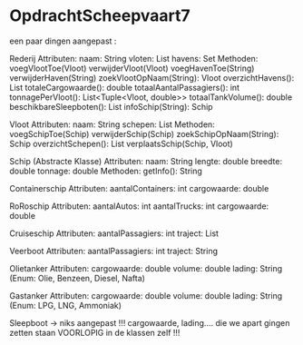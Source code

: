 # OpdrachtScheepvaart7
een paar dingen aangepast : 

Rederij
Attributen:
naam: String
vloten: List
havens: Set
Methoden:
voegVlootToe(Vloot)
verwijderVloot(Vloot)
voegHavenToe(String)
verwijderHaven(String)
zoekVlootOpNaam(String): Vloot
overzichtHavens(): List
totaleCargowaarde(): double
totaalAantalPassagiers(): int
tonnagePerVloot(): List<Tuple<Vloot, double>>
totaalTankVolume(): double
beschikbareSleepboten(): List
infoSchip(String): Schip


Vloot
Attributen:
naam: String
schepen: List
Methoden:
voegSchipToe(Schip)
verwijderSchip(Schip)
zoekSchipOpNaam(String): Schip
overzichtSchepen(): List
verplaatsSchip(Schip, Vloot)


Schip (Abstracte Klasse)
Attributen:
naam: String
lengte: double
breedte: double
tonnage: double
Methoden:
getInfo(): String


Containerschip
Attributen:
aantalContainers: int
cargowaarde: double


RoRoschip
Attributen:
aantalAutos: int
aantalTrucks: int
cargowaarde: double


Cruiseschip
Attributen:
aantalPassagiers: int
traject: List


Veerboot
Attributen:
aantalPassagiers: int
traject: String


Olietanker
Attributen:
cargowaarde: double
volume: double
lading: String (Enum: Olie, Benzeen, Diesel, Nafta)


Gastanker
Attributen:
cargowaarde: double
volume: double
lading: String (Enum: LPG, LNG, Ammoniak)


Sleepboot -> niks aangepast
!!! cargowaarde, lading.... die we apart gingen zetten staan VOORLOPIG in de klassen zelf !!!
